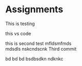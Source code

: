 # Assignments

This is testing

this vs code

this is second test
mfldsmfmds  
mdsdls
nskcndscnk
Third commit





bd bd bd
bsdbsdkn
ndknkc
